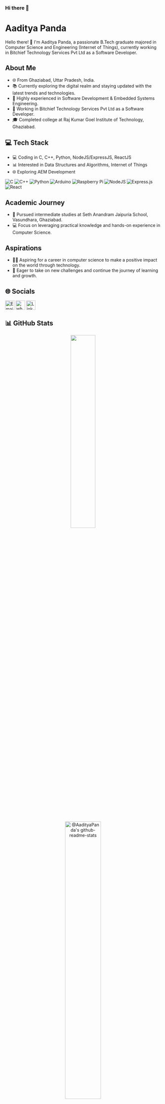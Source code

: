### Hi there 👋
# Aaditya Panda

Hello there! 👋 I'm Aaditya Panda, a passionate B.Tech graduate majored in Computer Science and Engineering (Internet of Things), currently working in Bitchief Technology Services Pvt Ltd as a Software Developer.

## About Me

- 🌐 From Ghaziabad, Uttar Pradesh, India.
- 📚 Currently exploring the digital realm and staying updated with the latest trends and technologies.
- 📝 Highly experienced in Software Development & Embedded Systems Engineering.
- 🤝 Working in Bitchief Technology Services Pvt Ltd as a Software Developer.
- 🎓 Completed college at Raj Kumar Goel Institute of Technology, Ghaziabad.

## 💻 Tech Stack

- 💻 Coding in C, C++, Python, NodeJS/ExpressJS, ReactJS
- 📊 Interested in Data Structures and Algorithms, Internet of Things
- 🌐 Exploring AEM Development

![C](https://img.shields.io/badge/c-%2300599C.svg?style=for-the-badge&logo=c&logoColor=white) ![C++](https://img.shields.io/badge/c++-%2300599C.svg?style=for-the-badge&logo=c%2B%2B&logoColor=white) ![Python](https://img.shields.io/badge/python-3670A0?style=for-the-badge&logo=python&logoColor=ffdd54) ![Arduino](https://img.shields.io/badge/-Arduino-00979D?style=for-the-badge&logo=Arduino&logoColor=white) ![Raspberry Pi](https://img.shields.io/badge/-Raspberry_Pi-C51A4A?style=for-the-badge&logo=Raspberry-Pi) ![NodeJS](https://img.shields.io/badge/node.js-6DA55F?style=for-the-badge&logo=node.js&logoColor=white) ![Express.js](https://img.shields.io/badge/express.js-%23404d59.svg?style=for-the-badge&logo=express&logoColor=%2361DAFB) ![React](https://img.shields.io/badge/react-%2320232a.svg?style=for-the-badge&logo=react&logoColor=%2361DAFB) 

## Academic Journey

- 🏫 Pursued intermediate studies at Seth Anandram Jaipuria School, Vasundhara, Ghaziabad.
- 💻 Focus on leveraging practical knowledge and hands-on experience in Computer Science.

## Aspirations

- 👨‍💻 Aspiring for a career in computer science to make a positive impact on the world through technology.
- 🌱 Eager to take on new challenges and continue the journey of learning and growth.

## 🌐 Socials

<a href="mailto:aadityapanda23@gmail.com" title="Email"><img alt="Email" src="https://img.shields.io/badge/Gmail-D14836?style=for-the-badge&logo=gmail&logoColor=white" height="30" align="center"/></a> <a href="https://wa.me/9871722747" title="Whatsapp"><img alt="whatsapp"  src="https://img.shields.io/badge/WhatsApp-25D366?style=for-the-badge&logo=whatsapp&logoColor=white" height="30" align="center"/></a> <a href="https://www.linkedin.com/in/aadityapanda/"><img  alt="LinkedIn" title="LinkedIn" src="https://img.shields.io/static/v1?message=LinkedIn&logo=linkedin&label=&color=0077B5&logoColor=white&labelColor=&style=for-the-badge" height="30" align="center" /></a>

## 📊 GitHub Stats

<p align="center">
<img src="https://github-readme-stats.vercel.app/api/top-langs/?username=AadityaPanda&theme=highcontrast&hide_border=false&include_all_commits=true&count_private=false&layout=compact"  width="40%"/>
</p>

<p align="center">
<a href="https://github.com/AadityaPanda?tab=repositories"><img src="https://github-readme-stats-one-bice.vercel.app/api?username=AadityaPanda&theme=highcontrast&show_icons=true&count_private=true&hide_border=false"  width="48%" alt="@AadityaPanda's github-readme-stats"/></a>
<!-- <a href="https://github.com/AadityaPanda?tab=stars"><img src="https://github-readme-streak-stats.herokuapp.com/?user=AadityaPanda&theme=highcontrast&hide_border=false&date_format=M%20j%5B%2C%20Y%5D"  width="48%" alt="@AadityaPanda's github-readme-streak-stats"/></a> -->
</p>

### ✍️ Random Dev Quote
![](https://quotes-github-readme.vercel.app/api?type=horizontal&theme=radical)

Feel free to reach out if you have any questions or just want to chat about technology, literature, or anything else. Thanks for stopping by!

Happy coding! 🚀

[![](https://visitcount.itsvg.in/api?id=AadityaPanda&label=Profile%20Views&pretty=true)](https://visitcount.itsvg.in)
